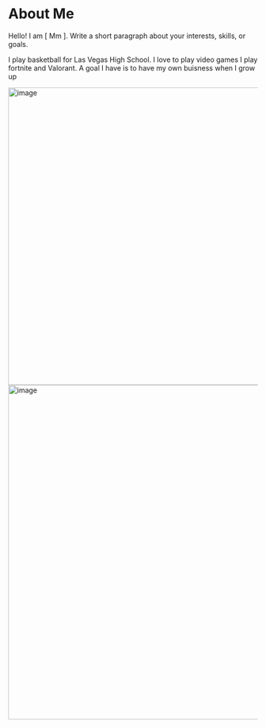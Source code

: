 

# About Me
Hello! I am [ Mm ].
Write a short paragraph about your interests, skills, or goals.

I play basketball for Las Vegas High School. I love to play video games I play fortnite and Valorant. 
A goal I have is to have my own buisness when I grow up

<img width="600" height="600" alt="image" src="https://github.com/user-attachments/assets/0c20e805-0f11-44e5-b46a-a94398701350" />


<img width="1200" height="675" alt="image" src="https://github.com/user-attachments/assets/7322f471-206f-4041-a8da-5a8b2371aab9" />
